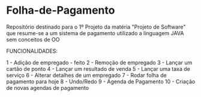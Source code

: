 # Folha-de-Pagamento
Repositório destinado para o 1º Projeto da matéria "Projeto de Software" que resume-se a um sistema de pagamento utilizado a linguagem JAVA sem conceitos de OO



FUNCIONALIDADES:


1 - Adição de empregado - feito
2 - Remoção de empregado
3 - Lançar um cartão de ponto
4 - Lançar um resultado de venda
5 - Lançar uma taxa de serviço
6 - Alterar detalhes de um empregado
7 - Rodar folha de pagamento para hoje
8 - Undo/Redo
9 - Agenda de Pagamento
10 - Criação de novas agendas de pagamento
